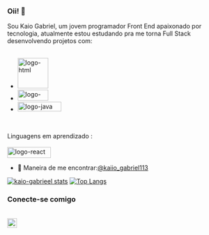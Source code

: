 ### Oii! :muscle:
Sou Kaio Gabriel, um jovem programador Front End apaixonado por tecnologia, atualmente estou estudando pra me torna Full Stack desenvolvendo projetos com:
<br>
<br>
- <img width="70px" src="https://img.shields.io/badge/HTML5-E34F26?style=for-the-badge&logo=html5&logoColor=white" alt="logo-html"/>
- <img width="70px" height="25px" src="https://img.shields.io/badge/CSS-239120?&style=for-the-badge&logo=css3&logoColor=white" alt="logo-css" />
- <img width="100px" height="22px" src="https://img.shields.io/badge/JavaScript-323330?style=for-the-badge&logo=javascript&logoColor=F7DF1E" alt="logo-java"/>

<br>
<p> Linguagens em aprendizado : 
  <br>
  <br>
 <img width="100px" height="25px" src="https://img.shields.io/badge/React-20232A?style=for-the-badge&logo=react&logoColor=61DAFB" alt="logo-react" />


  - :mag_right: Maneira de me encontrar:[@kaiio_gabriel113](https://www.instagram.com/kaiio_gabriel113/?next=%2F)


[![kaio-gabrieel stats](https://github-readme-stats.vercel.app/api?username=kaio-gabrieel)](https://github.com/anuraghazra/github-readme-stats)
[![Top Langs](https://github-readme-stats.vercel.app/api/top-langs/?username=kaio-gabrieel)](https://github.com/anuraghazra/github-readme-stats)

### Conecte-se comigo
<br>
<a href="https://www.instagram.com/kaiio_gabriel113/?next=%2F">
<img width="22px" src="https://cdn.jsdelivr.net/npm/simple-icons@v3/icons/instagram.svg"/>
<a/>
